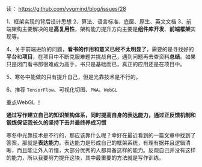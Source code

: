读： https://github.com/yygmind/blog/issues/28

1、框架实现的背后设计思想
2、算法、语言标准、底层、原生、英文文档
3、前端架构主要解决的是**高复用性**，架构能力提升方向主要是**组件库开发**、**前端框架**实现等。

4、关于前端进阶的问题，**看书的作用和意义已经不太明显了**，需要的是寻找好的**平台**和**项目**，在项目中不断克服难题并挑战自己，遇到问题再去查资料**总结**。如果只是闭门看书那很难成为高手，书只是基础而已，真正的应用还是在项目中。

5、寒冬中能做的只有提升自己，但是光靠技术是不行的。

6、推荐 `TensorFlow`、可视化切图、`PWA`、`WebGL`

重点WebGL ！

**通过写作建立自己的知识架构体系，同时提高自身的表达能力，通过正反馈机制和锻炼保证我长久的坚持下去并最终养成习惯**

寒冬中光靠技术是不行的，那应该靠什么呢？幸好在最近看到的一篇文章中找到了答案，那就是**表达能力**。表达能力是形成自己的框架系统，有理有据并且逻辑清晰，而且能让外人听懂，大部分优秀的人都具备这样的能力。反观自己并没有这样的能力，所以我要努力提升这块，其中最重要的方法就是写作训练。
